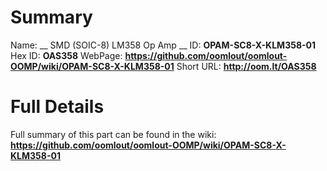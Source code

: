
Summary
=================

Name: __ SMD (SOIC-8) LM358 Op Amp __
ID: __OPAM-SC8-X-KLM358-01__
Hex ID: __OAS358__
WebPage: __https://github.com/oomlout/oomlout-OOMP/wiki/OPAM-SC8-X-KLM358-01__
Short URL: __http://oom.lt/OAS358__

Full Details
==========================
Full summary of this part can be found in the wiki:   
__https://github.com/oomlout/oomlout-OOMP/wiki/OPAM-SC8-X-KLM358-01__   

